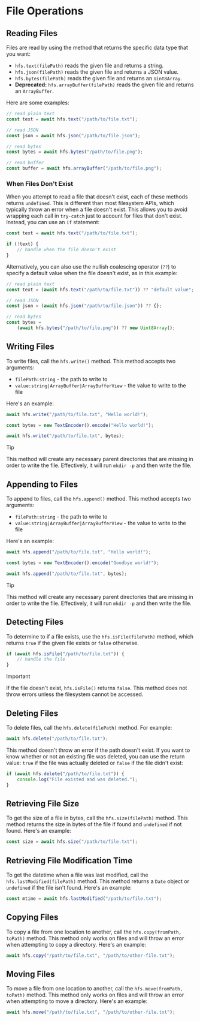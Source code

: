 # File Operations

## Reading Files

Files are read by using the method that returns the specific data type that you want:

-   `hfs.text(filePath)` reads the given file and returns a string.
-   `hfs.json(filePath)` reads the given file and returns a JSON value.
-   `hfs.bytes(filePath)` reads the given file and returns an `Uint8Array`.
-   **Deprecated:** `hfs.arrayBuffer(filePath)` reads the given file and returns an `ArrayBuffer`.

Here are some examples:

```js
// read plain text
const text = await hfs.text("/path/to/file.txt");

// read JSON
const json = await hfs.json("/path/to/file.json");

// read bytes
const bytes = await hfs.bytes("/path/to/file.png");

// read buffer
const buffer = await hfs.arrayBuffer("/path/to/file.png");
```

### When Files Don't Exist

When you attempt to read a file that doesn't exist, each of these methods returns `undefined`. This is different than most filesystem APIs, which typically throw an error when a file doesn't exist. This allows you to avoid wrapping each call in `try-catch` just to account for files that don't exist. Instead, you can use an `if` statement:

```js
const text = await hfs.text("/path/to/file.txt");

if (!text) {
	// handle when the file doesn't exist
}
```

Alternatively, you can also use the nullish coalescing operator (`??`) to specify a default value when the file doesn't exist, as in this example:

```js
// read plain text
const text = (await hfs.text("/path/to/file.txt")) ?? "default value";

// read JSON
const json = (await hfs.json("/path/to/file.json")) ?? {};

// read bytes
const bytes =
	(await hfs.bytes("/path/to/file.png")) ?? new Uint8Array();
```

## Writing Files

To write files, call the `hfs.write()` method. This method accepts two arguments:

-   `filePath:string` - the path to write to
-   `value:string|ArrayBuffer|ArrayBufferView` - the value to write to the file

Here's an example:

```js
await hfs.write("/path/to/file.txt", "Hello world!");

const bytes = new TextEncoder().encode("Hello world!");

await hfs.write("/path/to/file.txt", bytes);
```

> [!TIP]
> This method will create any necessary parent directories that are missing in order to write the file. Effectively, it will run `mkdir -p` and then write the file.

## Appending to Files

To append to files, call the `hfs.append()` method. This method accepts two arguments:

-   `filePath:string` - the path to write to
-   `value:string|ArrayBuffer|ArrayBufferView` - the value to write to the file

Here's an example:

```js
await hfs.append("/path/to/file.txt", "Hello world!");

const bytes = new TextEncoder().encode("Goodbye world!");

await hfs.append("/path/to/file.txt", bytes);
```

> [!TIP]
> This method will create any necessary parent directories that are missing in order to write the file. Effectively, it will run `mkdir -p` and then write the file.

## Detecting Files

To determine to if a file exists, use the `hfs.isFile(filePath)` method, which returns `true` if the given file exists or `false` otherwise.

```js
if (await hfs.isFile("/path/to/file.txt")) {
	// handle the file
}
```

> [!IMPORTANT]
> If the file doesn't exist, `hfs.isFile()` returns `false`. This method does not throw errors unless the filesystem cannot be accessed.

## Deleting Files

To delete files, call the `hfs.delete(filePath)` method. For example:

```js
await hfs.delete("/path/to/file.txt");
```

This method doesn't throw an error if the path doesn't exist. If you want to know whether or not an existing file was deleted, you can use the return value: `true` if the file was actually deleted or `false` if the file didn't exist:

```js
if (await hfs.delete("/path/to/file.txt")) {
	console.log("File existed and was deleted.");
}
```

## Retrieving File Size

To get the size of a file in bytes, call the `hfs.size(filePath)` method. This method returns the size in bytes of the file if found and `undefined` if not found. Here's an example:

```js
const size = await hfs.size("/path/to/file.txt");
```

## Retrieving File Modification Time

To get the datetime when a file was last modified, call the `hfs.lastModified(filePath)` method. This method returns a `Date` object or `undefined` if the file isn't found. Here's an example:

```js
const mtime = await hfs.lastModified("/path/to/file.txt");
```

## Copying Files

To copy a file from one location to another, call the `hfs.copy(fromPath, toPath)` method. This method only works on files and will throw an error when attempting to copy a directory. Here's an example:

```js
await hfs.copy("/path/to/file.txt", "/path/to/other-file.txt");
```

## Moving Files

To move a file from one location to another, call the `hfs.move(fromPath, toPath)` method. This method only works on files and will throw an error when attempting to move a directory. Here's an example:

```js
await hfs.move("/path/to/file.txt", "/path/to/other-file.txt");
```
